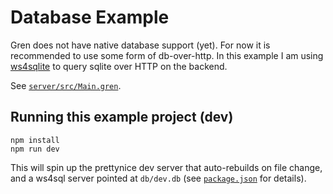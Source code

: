 # Database Example

Gren does not have native database support (yet).
For now it is recommended to use some form of db-over-http.
In this example I am using [ws4sqlite](https://github.com/proofrock/ws4sqlite)
to query sqlite over HTTP on the backend.

See [`server/src/Main.gren`](server/src/Main.gren).

## Running this example project (dev)

```
npm install
npm run dev
```

This will spin up the prettynice dev server that auto-rebuilds on file change,
and a ws4sql server pointed at `db/dev.db`
(see [`package.json`](package.json) for details).

